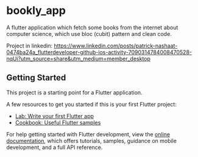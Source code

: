 # bookly_app

A flutter application which fetch some books from the internet about computer science, which use bloc (cubit) pattern and clean code.

Project in linkedin: https://www.linkedin.com/posts/patrick-nashaat-0474ba24a_flutterdeveloper-github-ios-activity-7090314784008470528-nqUi?utm_source=share&utm_medium=member_desktop

## Getting Started

This project is a starting point for a Flutter application.

A few resources to get you started if this is your first Flutter project:

- [Lab: Write your first Flutter app](https://docs.flutter.dev/get-started/codelab)
- [Cookbook: Useful Flutter samples](https://docs.flutter.dev/cookbook)

For help getting started with Flutter development, view the
[online documentation](https://docs.flutter.dev/), which offers tutorials,
samples, guidance on mobile development, and a full API reference.
